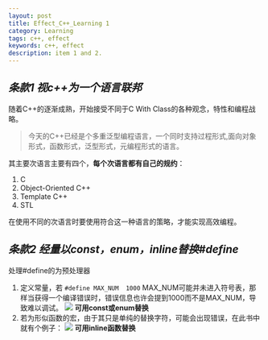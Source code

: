 ```yaml
---
layout: post
title: Effect_C++_Learning 1
category: Learning
tags: c++, effect
keywords: c++, effect
description: item 1 and 2.
---
```


## *条款1 视c++为一个语言联邦*
随着C++的逐渐成熟，开始接受不同于C With Class的各种观念，特性和编程战略。
> 今天的C++已经是个多重泛型编程语言，一个同时支持过程形式,面向对象形式，函数形式，泛型形式，元编程形式的语言。


其主要次语言主要有四个，**每个次语言都有自己的规约**：
1. C
2. Object-Oriented C++
3. Template C++
4. STL

在使用不同的次语言时要使用符合这一种语言的策略，才能实现高效编程。

## *条款2 经量以const，enum，inline替换#define*
  处理#define的为预处理器
 1. 定义常量，若
  `#define MAX_NUM  1000`
  MAX_NUM可能并未进入符号表，那样当获得一个编译错误时，错误信息也许会提到1000而不是MAX_NUM，导致难以调试。
  ![](http://i.imgur.com/XKpIfXc.png)
  **可用const或enum替换**
 2. 若为形似函数的宏，由于其只是单纯的替换字符，可能会出现错误，在此书中就有个例子：
  ![](http://i.imgur.com/uND6VoK.png)
  **可用inline函数替换**

